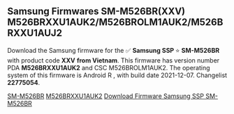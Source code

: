 <h2>Samsung Firmwares SM-M526BR(XXV) M526BRXXU1AUK2/M526BROLM1AUK2/M526BRXXU1AUJ2</h2>
Download the Samsung firmware for the ✅ <strong>Samsung SSP </strong> ⭐ <strong>SM-M526BR</strong> with product code <strong>XXV</strong> <strong> from Vietnam</strong>. This firmware has version number PDA <strong>M526BRXXU1AUK2</strong> and CSC M526BROLM1AUK2. The operating system of this firmware is Android R , with build date 2021-12-07. Changelist <strong>22775054</strong>.


[SM-M526BR](https://samfirm.shop/samsung/model/SM-M526BR)
[M526BRXXU1AUK2](https://samfirm.shop/samsung/pda/M526BRXXU1AUK2)
[Download Firmware Samsung SSP SM-M526BR](https://samfirm.shop/samsung/firmware/481258)
